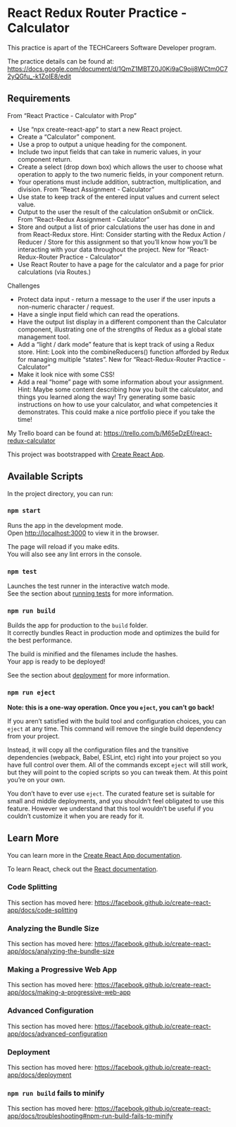 # React Redux Router Practice - Calculator
This practice is apart of the TECHCareers Software Developer program.

The practice details can be found at: https://docs.google.com/document/d/1QmZ1MBTZ0J0Ki9aC9oij8WCtm0C72yQGfu_-k1ZoIE8/edit

## Requirements
From “React Practice - Calculator with Prop” 
  * Use “npx create-react-app” to start a new React project.
  * Create a “Calculator” component.
  * Use a prop to output a unique heading for the component.
  * Include two input fields that can take in numeric values, in your component return.
  * Create a select (drop down box) which allows the user to choose what operation to apply to the two numeric fields, in your component return.
  * Your operations must include addition, subtraction, multiplication, and division.
From “React Assignment - Calculator”
  * Use state to keep track of the entered input values and current select value.
  * Output to the user the result of the calculation onSubmit or onClick.
From “React-Redux Assignment - Calculator”
  * Store and output a list of prior calculations the user has done in and from React-Redux store.
  Hint: Consider starting with the Redux Action / Reducer / Store for this assignment so that you’ll know how you’ll be interacting with your data throughout the project.
New for “React-Redux-Router Practice - Calculator”
  * Use React Router to have a page for the calculator and a page for prior calculations (via Routes.)

Challenges
  * Protect data input - return a message to the user if the user inputs a non-numeric character / request.
  * Have a single input field which can read the operations.
  * Have the output list display in a different component than the Calculator component, illustrating one of the strengths of Redux as a global state management tool.
  * Add a “light / dark mode” feature that is kept track of using a Redux store.
  Hint: Look into the combineReducers() function afforded by Redux for managing multiple “states”.
New for “React-Redux-Router Practice - Calculator”
  * Make it look nice with some CSS!
  * Add a real “home” page with some information about your assignment.
  Hint: Maybe some content describing how you built the calculator, and things you learned along the way! Try generating some basic instructions on how to use your calculator, and what competencies it demonstrates. This could make a nice portfolio piece if you take the time!

My Trello board can be found at: https://trello.com/b/M65eDzEf/react-redux-calculator

This project was bootstrapped with [Create React App](https://github.com/facebook/create-react-app).

## Available Scripts

In the project directory, you can run:

### `npm start`

Runs the app in the development mode.<br />
Open [http://localhost:3000](http://localhost:3000) to view it in the browser.

The page will reload if you make edits.<br />
You will also see any lint errors in the console.

### `npm test`

Launches the test runner in the interactive watch mode.<br />
See the section about [running tests](https://facebook.github.io/create-react-app/docs/running-tests) for more information.

### `npm run build`

Builds the app for production to the `build` folder.<br />
It correctly bundles React in production mode and optimizes the build for the best performance.

The build is minified and the filenames include the hashes.<br />
Your app is ready to be deployed!

See the section about [deployment](https://facebook.github.io/create-react-app/docs/deployment) for more information.

### `npm run eject`

**Note: this is a one-way operation. Once you `eject`, you can’t go back!**

If you aren’t satisfied with the build tool and configuration choices, you can `eject` at any time. This command will remove the single build dependency from your project.

Instead, it will copy all the configuration files and the transitive dependencies (webpack, Babel, ESLint, etc) right into your project so you have full control over them. All of the commands except `eject` will still work, but they will point to the copied scripts so you can tweak them. At this point you’re on your own.

You don’t have to ever use `eject`. The curated feature set is suitable for small and middle deployments, and you shouldn’t feel obligated to use this feature. However we understand that this tool wouldn’t be useful if you couldn’t customize it when you are ready for it.

## Learn More

You can learn more in the [Create React App documentation](https://facebook.github.io/create-react-app/docs/getting-started).

To learn React, check out the [React documentation](https://reactjs.org/).

### Code Splitting

This section has moved here: https://facebook.github.io/create-react-app/docs/code-splitting

### Analyzing the Bundle Size

This section has moved here: https://facebook.github.io/create-react-app/docs/analyzing-the-bundle-size

### Making a Progressive Web App

This section has moved here: https://facebook.github.io/create-react-app/docs/making-a-progressive-web-app

### Advanced Configuration

This section has moved here: https://facebook.github.io/create-react-app/docs/advanced-configuration

### Deployment

This section has moved here: https://facebook.github.io/create-react-app/docs/deployment

### `npm run build` fails to minify

This section has moved here: https://facebook.github.io/create-react-app/docs/troubleshooting#npm-run-build-fails-to-minify

